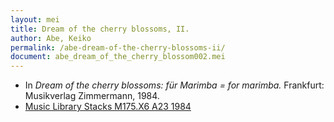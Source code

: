 ```yaml
---
layout: mei
title: Dream of the cherry blossoms, II.
author: Abe, Keiko
permalink: /abe-dream-of-the-cherry-blossoms-ii/
document: abe_dream_of_the_cherry_blossom002.mei
---
```


- In *Dream of the cherry blossoms: für Marimba = for marimba.* Frankfurt: Musikverlag Zimmermann, 1984.
- <a href="https://tufts.primo.exlibrisgroup.com/permalink/01TUN_INST/1kc9gia/alma991018314424803851" target="_blank">Music Library Stacks M175.X6 A23 1984</a>
